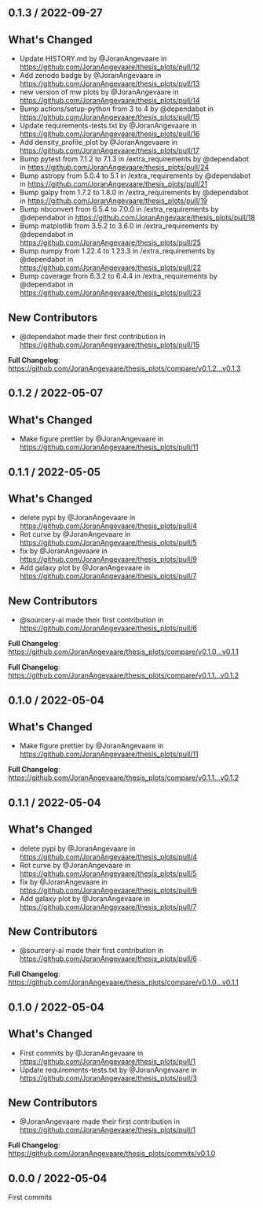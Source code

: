 0.1.3 / 2022-09-27
------------------

## What's Changed

* Update HISTORY.md by @JoranAngevaare in https://github.com/JoranAngevaare/thesis_plots/pull/12
* Add zenodo badge by @JoranAngevaare in https://github.com/JoranAngevaare/thesis_plots/pull/13
* new version of mw plots by @JoranAngevaare in https://github.com/JoranAngevaare/thesis_plots/pull/14
* Bump actions/setup-python from 3 to 4 by @dependabot in https://github.com/JoranAngevaare/thesis_plots/pull/15
* Update requirements-tests.txt by @JoranAngevaare in https://github.com/JoranAngevaare/thesis_plots/pull/16
* Add density_profile_plot by @JoranAngevaare in https://github.com/JoranAngevaare/thesis_plots/pull/17
* Bump pytest from 7.1.2 to 7.1.3 in /extra_requirements by @dependabot
  in https://github.com/JoranAngevaare/thesis_plots/pull/24
* Bump astropy from 5.0.4 to 5.1 in /extra_requirements by @dependabot
  in https://github.com/JoranAngevaare/thesis_plots/pull/21
* Bump galpy from 1.7.2 to 1.8.0 in /extra_requirements by @dependabot
  in https://github.com/JoranAngevaare/thesis_plots/pull/19
* Bump nbconvert from 6.5.4 to 7.0.0 in /extra_requirements by @dependabot
  in https://github.com/JoranAngevaare/thesis_plots/pull/18
* Bump matplotlib from 3.5.2 to 3.6.0 in /extra_requirements by @dependabot
  in https://github.com/JoranAngevaare/thesis_plots/pull/25
* Bump numpy from 1.22.4 to 1.23.3 in /extra_requirements by @dependabot
  in https://github.com/JoranAngevaare/thesis_plots/pull/22
* Bump coverage from 6.3.2 to 6.4.4 in /extra_requirements by @dependabot
  in https://github.com/JoranAngevaare/thesis_plots/pull/23

## New Contributors

* @dependabot made their first contribution in https://github.com/JoranAngevaare/thesis_plots/pull/15

**Full Changelog**: https://github.com/JoranAngevaare/thesis_plots/compare/v0.1.2...v0.1.3

0.1.2 / 2022-05-07
------------------

## What's Changed

* Make figure prettier by @JoranAngevaare in https://github.com/JoranAngevaare/thesis_plots/pull/11

0.1.1 / 2022-05-05
------------------

## What's Changed

* delete pypi by @JoranAngevaare in https://github.com/JoranAngevaare/thesis_plots/pull/4
* Rot curve by @JoranAngevaare in https://github.com/JoranAngevaare/thesis_plots/pull/5
* fix by @JoranAngevaare in https://github.com/JoranAngevaare/thesis_plots/pull/9
* Add galaxy plot by @JoranAngevaare in https://github.com/JoranAngevaare/thesis_plots/pull/7

## New Contributors

* @sourcery-ai made their first contribution in https://github.com/JoranAngevaare/thesis_plots/pull/6

**Full Changelog**: https://github.com/JoranAngevaare/thesis_plots/compare/v0.1.0...v0.1.1

**Full Changelog**: https://github.com/JoranAngevaare/thesis_plots/compare/v0.1.1...v0.1.2


0.1.0 / 2022-05-04
------------------

## What's Changed

* Make figure prettier by @JoranAngevaare in https://github.com/JoranAngevaare/thesis_plots/pull/11

**Full Changelog**: https://github.com/JoranAngevaare/thesis_plots/compare/v0.1.1...v0.1.2

0.1.1 / 2022-05-04
------------------

## What's Changed

* delete pypi by @JoranAngevaare in https://github.com/JoranAngevaare/thesis_plots/pull/4
* Rot curve by @JoranAngevaare in https://github.com/JoranAngevaare/thesis_plots/pull/5
* fix by @JoranAngevaare in https://github.com/JoranAngevaare/thesis_plots/pull/9
* Add galaxy plot by @JoranAngevaare in https://github.com/JoranAngevaare/thesis_plots/pull/7

## New Contributors

* @sourcery-ai made their first contribution in https://github.com/JoranAngevaare/thesis_plots/pull/6

**Full Changelog**: https://github.com/JoranAngevaare/thesis_plots/compare/v0.1.0...v0.1.1

0.1.0 / 2022-05-04
------------------

## What's Changed

* First commits by @JoranAngevaare in https://github.com/JoranAngevaare/thesis_plots/pull/1
* Update requirements-tests.txt by @JoranAngevaare in https://github.com/JoranAngevaare/thesis_plots/pull/3

## New Contributors

* @JoranAngevaare made their first contribution in https://github.com/JoranAngevaare/thesis_plots/pull/1

**Full Changelog**: https://github.com/JoranAngevaare/thesis_plots/commits/v0.1.0

0.0.0 / 2022-05-04
------------------
First commits
